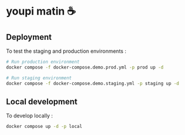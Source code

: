 # youpi matin ☕️

## Deployment

To test the staging and production environments : 

```sh 
# Run production environment
docker compose -f docker-compose.demo.prod.yml -p prod up -d 

# Run staging environment
docker compose -f docker-compose.demo.staging.yml -p staging up -d 
```

## Local development

To develop locally :

```sh 
docker compose up -d -p local
```
